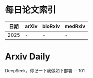 # 每日论文索引

| 日期 | arXiv | bioRxiv | medRxiv |
|------|-------|---------|---------|
| 2025 | - | - | - |






















































































































































































































































# Arxiv Daily


DeepSeek，你记一下我做如下部署 -- 101
